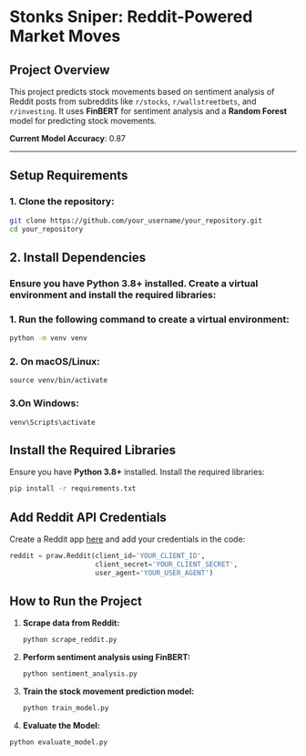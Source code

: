 # Stonks Sniper: Reddit-Powered Market Moves

## Project Overview
This project predicts stock movements based on sentiment analysis of Reddit posts from subreddits like `r/stocks`, `r/wallstreetbets`, and `r/investing`. It uses **FinBERT** for sentiment analysis and a **Random Forest** model for predicting stock movements.

**Current Model Accuracy**: 0.87

---

## Setup Requirements

### 1. Clone the repository:
```bash
git clone https://github.com/your_username/your_repository.git
cd your_repository

```
## 2. Install Dependencies

### Ensure you have **Python 3.8+** installed. Create a virtual environment and install the required libraries:

### 1. Run the following command to create a virtual environment:
   ```bash
   python -m venv venv

   ```
### 2. On macOS/Linux:
    
    source venv/bin/activate
    
    
### 3.On Windows:  

     
    venv\Scripts\activate

    
## Install the Required Libraries

Ensure you have **Python 3.8+** installed. Install the required libraries:

```bash
pip install -r requirements.txt
```


## Add Reddit API Credentials

Create a Reddit app [here](https://www.reddit.com/prefs/apps) and add your credentials in the code:

```python
reddit = praw.Reddit(client_id='YOUR_CLIENT_ID', 
                     client_secret='YOUR_CLIENT_SECRET', 
                     user_agent='YOUR_USER_AGENT')
```


## How to Run the Project

1. **Scrape data from Reddit:**
   ```bash
   python scrape_reddit.py
   ```
2. **Perform sentiment analysis using FinBERT:**
   ```bash
   python sentiment_analysis.py

   ```
3. **Train the stock movement prediction model:**
   ```bash
   python train_model.py
   ```
4. **Evaluate the Model:**

```bash
python evaluate_model.py

```

